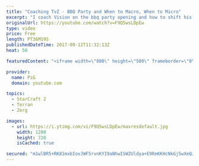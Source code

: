 ```yaml
---
title: "Coaching TvZ - BBQ Party and When to Macro, When to Micro"
excerpt: "I coach Vision on the bbq party opening and how to shift his focus from micro into macro at the right times -- Watch live at https://www.twitch.tv/x5_pig"
originalUrl: https://youtube.com/watch?v=F9Q5wsLDpEw
type: video
price: Free
length: PT36M19S
publishedDateTime: 2017-09-12T11:32:13Z
heat: 50

featuredContent: "<iframe width=\"800\" height=\"500\" frameborder=\"0\" src=\"https://www.youtube.com/embed/F9Q5wsLDpEw\" allow=\"accelerometer; autoplay; encrypted-media; gyroscope; picture-in-picture\" allowfullscreen></iframe>"

provider:
  name: PiG
  domain: youtube.com

topics:
  - StarCraft 2
  - Terran
  - Zerg

images:
  - url: https://i.ytimg.com/vi/F9Q5wsLDpEw/maxresdefault.jpg
    width: 1280
    height: 720
    isCached: true

secured: "m1wlBR5+RK81mxbIovJWF5rvnKYI9aNhwISWZUldya+E9ReKKHcNkGj5wXeQJS+z6O4+e4GSAZI7pB+8VTr8ExExLCgzyA7ybsFR513oJX5tiuPlISFEp0hnKavPashcI/2JjZg+nn7PzqTi7fzzObunguOyymt2JU2YmmOnoPddsOlZ8L4uSaD8GadNkAENh9XLc9Qy+wnCGGXQ1xAvLihzU76ybjqsWsBBiScD5JjCftM9Tg+8+PRDLgJL64dje1sm6PK2g+ZwYMfm9LBRIU3mXw1qx5wu9tkPSMjcMVBR8DM+Zeln+4NaX9Ok/3+o+T1TgvgUr01BqoNFzfsn5IeW1XEmvnc/Tpwo5h2vMLTxmxBDMDLQCUnqp4nYgaJ2Bg/0Iz140TLBNuZOXkckDFwgYVYWAvCVfQiRc/U5VDw=;A/hT8J6Y/kY70d7H4PJoug=="
---
```


